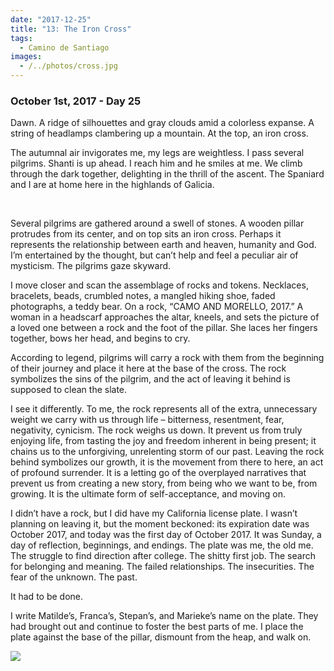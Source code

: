 ```yaml
---
date: "2017-12-25"
title: "13: The Iron Cross"
tags: 
  - Camino de Santiago
images:
  - /../photos/cross.jpg
---
```


### October 1st, 2017 - Day 25

Dawn. A ridge of silhouettes and gray clouds amid a colorless expanse. A string of headlamps clambering up a mountain. At the top, an iron cross.

The autumnal air invigorates me, my legs are weightless. I pass several pilgrims. Shanti is up ahead. I reach him and he smiles at me. We climb through the dark together, delighting in the thrill of the ascent. The Spaniard and I are at home here in the highlands of Galicia.

<br>

Several pilgrims are gathered around a swell of stones. A wooden pillar protrudes from its center, and on top sits an iron cross. Perhaps it represents the relationship between earth and heaven, humanity and God. I’m entertained by the thought, but can’t help and feel a peculiar air of mysticism. The pilgrims gaze skyward.

I move closer and scan the assemblage of rocks and tokens. Necklaces, bracelets, beads, crumbled notes, a mangled hiking shoe, faded photographs, a teddy bear. On a rock, “CAMO AND MORELLO, 2017.” A woman in a headscarf approaches the altar, kneels, and sets the picture of a loved one between a rock and the foot of the pillar. She laces her fingers together, bows her head, and begins to cry.

According to legend, pilgrims will carry a rock with them from the beginning of their journey and place it here at the base of the cross. The rock symbolizes the sins of the pilgrim, and the act of leaving it behind is supposed to clean the slate.

I see it differently. To me, the rock represents all of the extra, unnecessary weight we carry with us through life – bitterness, resentment, fear, negativity, cynicism. The rock weighs us down. It prevent us from truly enjoying life, from tasting the joy and freedom inherent in being present; it chains us to the unforgiving, unrelenting storm of our past. Leaving the rock behind symbolizes our growth, it is the movement from there to here, an act of profound surrender. It is a letting go of the overplayed narratives that prevent us from creating a new story, from being who we want to be, from growing. It is the ultimate form of self-acceptance, and moving on.

I didn’t have a rock, but I did have my California license plate. I wasn’t planning on leaving it, but the moment beckoned: its expiration date was October 2017, and today was the first day of October 2017. It was Sunday, a day of reflection, beginnings, and endings. The plate was me, the old me. The struggle to find direction after college. The shitty first job. The search for belonging and meaning. The failed relationships. The insecurities. The fear of the unknown. The past.

It had to be done.

I write Matilde’s, Franca’s, Stepan’s, and Marieke’s name on the plate. They had brought out and continue to foster the best parts of me. I place the plate against the base of the pillar, dismount from the heap, and walk on.

![](/../photos/cross.jpg)